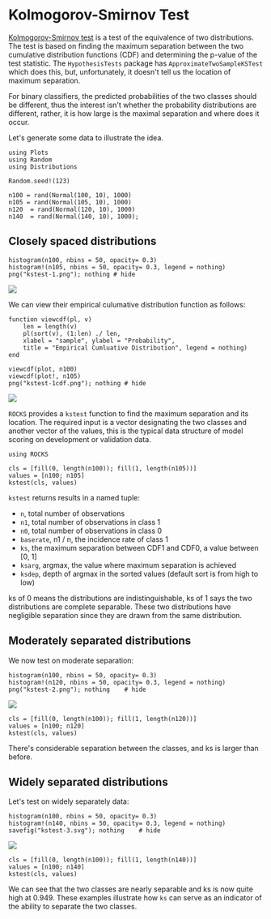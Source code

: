 # Kolmogorov-Smirnov Test

[Kolmogorov-Smirnov test](https://en.wikipedia.org/wiki/Kolmogorov%E2%80%93Smirnov_test)
is a test of the equivalence of two distributions.
The test is based on finding the maximum separation between the two cumulative
distribution functions (CDF) and determining the p-value of the test statistic.
The `HypothesisTests` package has `ApproximateTwoSampleKSTest` which does this,
but, unfortunately, it doesn't tell us the location of maximum separation.

For binary classifiers, the predicted probabilities of the two classes should be
different, thus the interest isn't whether the probability distributions
are different, rather, it is how large is the maximal separation and
where does it occur.

Let's generate some data to illustrate the idea.

```@example kstest
using Plots
using Random
using Distributions

Random.seed!(123)

n100 = rand(Normal(100, 10), 1000)
n105 = rand(Normal(105, 10), 1000)
n120  = rand(Normal(120, 10), 1000)
n140  = rand(Normal(140, 10), 1000);
```

## Closely spaced distributions

```@example kstest
histogram(n100, nbins = 50, opacity= 0.3)
histogram!(n105, nbins = 50, opacity= 0.3, legend = nothing)
png("kstest-1.png"); nothing # hide
```

![](kstest-1.png)

We can view their empirical culumative distribution function as follows:

```@example kstest
function viewcdf(pl, v)
    len = length(v)
    pl(sort(v), (1:len) ./ len, 
    xlabel = "sample", ylabel = "Probability", 
    title = "Empirical Cumluative Distribution", legend = nothing)
end

viewcdf(plot, n100)
viewcdf(plot!, n105)
png("kstest-1cdf.png"); nothing # hide
```

![](kstest-1cdf.png)

`ROCKS` provides a `kstest` function to find the maximum separation and its location.
The required input is a vector designating the two classes and another vector of
the values, this is the typical data structure of model scoring on
development or validation data.

```@example kstest
using ROCKS

cls = [fill(0, length(n100)); fill(1, length(n105))]
values = [n100; n105]
kstest(cls, values)
```

`kstest` returns results in a named tuple:

- `n`, total number of observations
- `n1`, total number of observations in class 1
- `n0`, total number of observations in class 0
- `baserate`, n1 / n, the incidence rate of class 1
- `ks`, the maximum separation between CDF1 and CDF0, a value between [0, 1]
- `ksarg`, argmax, the value where maximum separation is achieved
- `ksdep`, depth of argmax in the sorted values (default sort is from high to low)

ks of 0 means the distributions are indistinguishable,
ks of 1 says the two distributions are complete separable.
These two distributions have negligible separation since they are drawn from the
same distribution.

## Moderately separated distributions

We now test on moderate separation:

```@example kstest
histogram(n100, nbins = 50, opacity= 0.3)
histogram!(n120, nbins = 50, opacity= 0.3, legend = nothing)
png("kstest-2.png"); nothing    # hide
```

![](kstest-2.png)

```@example kstest
cls = [fill(0, length(n100)); fill(1, length(n120))]
values = [n100; n120]
kstest(cls, values)
```

There's considerable separation between the classes, and ks is larger than before.

## Widely separated distributions

Let's test on widely separately data:

```@example kstest
histogram(n100, nbins = 50, opacity= 0.3)
histogram!(n140, nbins = 50, opacity= 0.3, legend = nothing)
savefig("kstest-3.svg"); nothing    # hide
```

![](kstest-3.svg)

```@example kstest
cls = [fill(0, length(n100)); fill(1, length(n140))]
values = [n100; n140]
kstest(cls, values)
```

We can see that the two classes are nearly separable and
ks is now quite high at 0.949.
These examples illustrate how `ks` can serve as an indicator of the ability to
separate the two classes.

